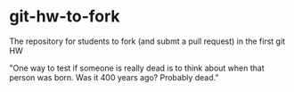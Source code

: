 git-hw-to-fork
==============

The repository for students to fork (and submt a pull request) in the first git HW

"One way to test if someone is really dead is to think about when that person was born. Was it 400 years ago? Probably dead."